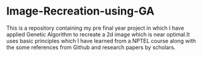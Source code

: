 # Image-Recreation-using-GA

This is a repository containing my pre final year project in which I have applied Genetic Algorithm to recreate a 2d image which is near optimal.It uses basic principles which I have learned from a NPTEL course along with the some references from Github and research papers by scholars.
